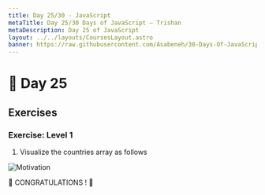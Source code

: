 ```yaml
---
title: Day 25/30 - JavaScript
metaTitle: Day 25/30 Days of JavaScript — Trishan
metaDescription: Day 25 of JavaScript
layout: ../../layouts/CoursesLayout.astro
banner: https://raw.githubusercontent.com/Asabeneh/30-Days-Of-JavaScript/master/images/banners/day_1_25.png
---
```


# 📔 Day 25

## Exercises

### Exercise: Level 1

1. Visualize the countries array as follows

![Motivation](https://github.com/Asabeneh/30-Days-Of-JavaScript/blob/master/images/projects/dom_mini_project_countries_day_6.1.gif?raw=true)

🎉 CONGRATULATIONS ! 🎉

